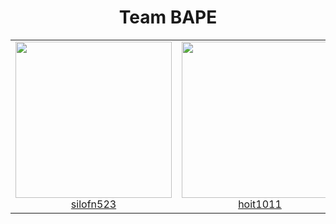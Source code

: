 <div align="center">
  <h1>Team BAPE</h1>
  <table> <tr> 
    <td align="center">
     <a href="https://github.com/silofn523" ><img src="https://avatars.githubusercontent.com/silofn523" width="250px" height="250px" /> <br />silofn523 </a> </td>
    <td align="center">
         <a href="https://github.com/hoit1011" ><img src="https://avatars.githubusercontent.com/hoit1011" width="250px" height="250px" /> <br />hoit1011 </a> </td> <td align="center"> <a href="https://github.com/dya-only"><img src="https://avatars.githubusercontent.com/dya-only" width="250px" height="250px" /> <br />dya-only </a>
         </td> </tr> </table>
</div>

